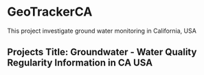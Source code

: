 # GeoTrackerCA
This project investigate ground water monitoring in California, USA 

## Projects Title: Groundwater - Water Quality Regularity Information in CA USA 
